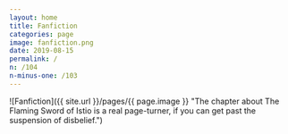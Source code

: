 ```yaml
---
layout: home
title: Fanfiction
categories: page
image: fanfiction.png
date: 2019-08-15
permalink: /
n: /104
n-minus-one: /103
---
```


![Fanfiction]({{ site.url }}/pages/{{ page.image }} "The chapter about The Flaming Sword of Istio is a real page-turner, if you can get past the suspension of disbelief.")
